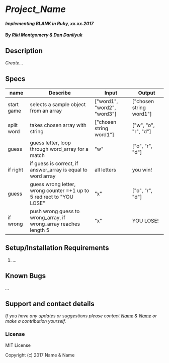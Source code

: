 # _Project_Name_

#### _Implementing BLANK in Ruby, xx.xx.2017_

#### By _Riki Montgomery & Dan Danilyuk_

## Description

_Create..._

## Specs

| name       | Describe                                                             | Input                       | Output                  |
|------------|----------------------------------------------------------------------|-----------------------------|-------------------------|
| start game | selects a sample object from an array                                | ["word1", "word2", "word3"] | ["chosen string word1"] |
| split word | takes chosen array with string                                       | ["chosen string word1"]     | ["w", "o", "r", "d"]    |
| guess      | guess letter, loop through word_array for a match                    | "w"                         | ["o", "r", "d"]         |
| if right   | if guess is correct, if answer_array is equal to word array          | all letters                 | you win!                |
| guess      | guess wrong letter, wrong counter =+1 up to 5 redirect to "YOU LOSE" | "x"                         | ["o", "r", "d"]         |
| if wrong   | push wrong guess to wrong_array, if wrong_array reaches length 5     | "x"                         | YOU LOSE!               |

## Setup/Installation Requirements

1. _..._

## Known Bugs

_..._

## Support and contact details

_If you have any updates or suggestions please contact [Name] & [Name] or make a contribution yourself._

[Name]: mailto:Name@gmail.com
[Name]: mailto:Name@gmail.com

### License

MIT License

Copyright (c) 2017 Name & Name
